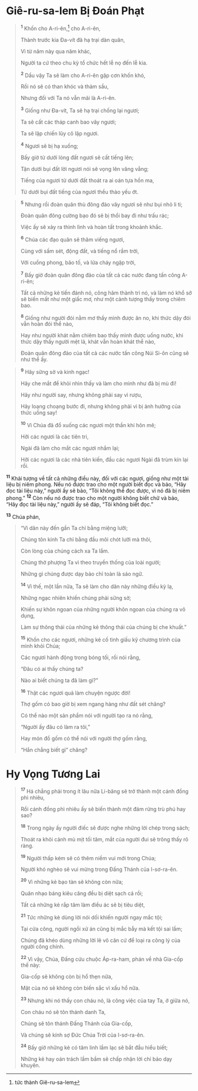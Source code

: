 # Giê-ru-sa-lem Bị Ðoán Phạt

> <sup><b>1</b></sup> Khốn cho A-ri-ên,[^1] cho A-ri-ên,
> 
> Thành trước kia Ða-vít đã hạ trại dàn quân,
> 
> Vì từ năm này qua năm khác,
> 
> Người ta cứ theo chu kỳ tổ chức hết lễ nọ đến lễ kia.
> 
> <sup><b>2</b></sup> Dầu vậy Ta sẽ làm cho A-ri-ên gặp cơn khốn khó,
> 
> Rồi nó sẽ có than khóc và thảm sầu,
> 
> Nhưng đối với Ta nó vẫn mãi là A-ri-ên.
> 
> <sup><b>3</b></sup> Giống như Ða-vít, Ta sẽ hạ trại chống lại ngươi;
> 
> Ta sẽ cất các tháp canh bao vây ngươi;
> 
> Ta sẽ lập chiến lũy cô lập ngươi.
> 
> <sup><b>4</b></sup> Ngươi sẽ bị hạ xuống;
> 
> Bấy giờ từ dưới lòng đất ngươi sẽ cất tiếng lên;
> 
> Tận dưới bụi đất lời ngươi nói sẽ vọng lên văng vẳng;
> 
> Tiếng của ngươi từ dưới đất thoát ra ai oán tựa hồn ma,
> 
> Từ dưới bụi đất tiếng của ngươi thều thào yếu ớt.
>


> <sup><b>5</b></sup> Nhưng rồi đoàn quân thù đông đảo vây ngươi sẽ như bụi nhỏ li ti;
> 
> Ðoàn quân đông cường bạo đó sẽ bị thổi bay đi như trấu rác;
> 
> Việc ấy sẽ xảy ra thình lình và hoàn tất trong khoảnh khắc.
> 
> <sup><b>6</b></sup> Chúa các đạo quân sẽ thăm viếng ngươi,
> 
> Cùng với sấm sét, động đất, và tiếng nổ rầm trời,
> 
> Với cuồng phong, bão tố, và lửa cháy ngập trời,
> 
> <sup><b>7</b></sup> Bấy giờ đoàn quân đông đảo của tất cả các nước đang tấn công A-ri-ên;
> 
> Tất cả những kẻ tiến đánh nó, công hãm thành trì nó, và làm nó khổ sở sẽ biến mất như một giấc mơ, như một cảnh tượng thấy trong chiêm bao.
> 
> <sup><b>8</b></sup> Giống như người đói nằm mơ thấy mình được ăn no, khi thức dậy đói vẫn hoàn đói thể nào,
> 
> Hay như người khát nằm chiêm bao thấy mình được uống nước, khi thức dậy thấy người mệt lả, khát vẫn hoàn khát thể nào,
> 
> Ðoàn quân đông đảo của tất cả các nước tấn công Núi Si-ôn cũng sẽ như thể ấy.
>


> <sup><b>9</b></sup> Hãy sững sờ và kinh ngạc!
> 
> Hãy che mắt để khỏi nhìn thấy và làm cho mình như đã bị mù đi!
> 
> Hãy như người say, nhưng không phải say vì rượu,
> 
> Hãy loạng choạng bước đi, nhưng không phải vì bị ảnh hưởng của thức uống say!
> 
> <sup><b>10</b></sup> Vì Chúa đã đổ xuống các ngươi một thần khí hôn mê;
> 
> Hỡi các ngươi là các tiên tri,
> 
> Ngài đã làm cho mắt các ngươi nhắm lại;
> 
> Hỡi các ngươi là các nhà tiên kiến, đầu các ngươi Ngài đã trùm kín lại rồi.
>

<sup><b>11</b></sup> Khải tượng về tất cả những điều này, đối với các ngươi, giống như một tài liệu bị niêm phong. Nếu nó được trao cho một người biết đọc và bảo, “Hãy đọc tài liệu này,” người ấy sẽ bảo, “Tôi không thể đọc được, vì nó đã bị niêm phong.” <sup><b>12</b></sup> Còn nếu nó được trao cho một người không biết chữ và bảo, “Hãy đọc tài liệu này,” người ấy sẽ đáp, “Tôi không biết đọc.”

<sup><b>13</b></sup> Chúa phán,


> “Vì dân này đến gần Ta chỉ bằng miệng lưỡi;
> 
> Chúng tôn kính Ta chỉ bằng đầu môi chót lưỡi mà thôi,
> 
> Còn lòng của chúng cách xa Ta lắm.
> 
> Chúng thờ phượng Ta vì theo truyền thống của loài người;
> 
> Những gì chúng được dạy bảo chỉ toàn là sáo ngữ.
> 
> <sup><b>14</b></sup> Vì thế, một lần nữa, Ta sẽ làm cho dân này những điều kỳ lạ,
> 
> Những ngạc nhiên khiến chúng phải sững sờ;
> 
> Khiến sự khôn ngoan của những người khôn ngoan của chúng ra vô dụng,
> 
> Làm sự thông thái của những kẻ thông thái của chúng bị che khuất.”
> 
> <sup><b>15</b></sup> Khốn cho các ngươi, những kẻ cố tình giấu kỹ chương trình của mình khỏi Chúa;
> 
> Các ngươi hành động trong bóng tối, rồi nói rằng,
> 
> “Ðâu có ai thấy chúng ta?
> 
> Nào ai biết chúng ta đã làm gì?”
> 
> <sup><b>16</b></sup> Thật các ngươi quả làm chuyện ngược đời!
> 
> Thợ gốm có bao giờ bị xem ngang hàng như đất sét chăng?
> 
> Có thể nào một sản phẩm nói với người tạo ra nó rằng,
> 
> “Người ấy đâu có làm ra tôi,”
> 
> Hay món đồ gốm có thể nói với người thợ gốm rằng,
> 
> “Hắn chẳng biết gì” chăng?
>


# Hy Vọng Tương Lai

> <sup><b>17</b></sup> Há chẳng phải trong ít lâu nữa Li-băng sẽ trở thành một cánh đồng phì nhiêu,
> 
> Rồi cánh đồng phì nhiêu ấy sẽ biến thành một đám rừng trù phú hay sao?
> 
> <sup><b>18</b></sup> Trong ngày ấy người điếc sẽ được nghe những lời chép trong sách;
> 
> Thoát ra khỏi cảnh mù mịt tối tăm, mắt của người đui sẽ trông thấy rõ ràng.
> 
> <sup><b>19</b></sup> Người thấp kém sẽ có thêm niềm vui mới trong Chúa;
> 
> Người khó nghèo sẽ vui mừng trong Ðấng Thánh của I-sơ-ra-ên.
> 
> <sup><b>20</b></sup> Vì những kẻ bạo tàn sẽ không còn nữa;
> 
> Quân nhạo báng kiêu căng đều bị diệt sạch cả rồi;
> 
> Tất cả những kẻ rắp tâm làm điều ác sẽ bị tiêu diệt,
> 
> <sup><b>21</b></sup> Tức những kẻ dùng lời nói dối khiến người ngay mắc tội;
> 
> Tại cửa công, người ngồi xử án cũng bị mắc bẫy mà kết tội sai lầm;
> 
> Chúng đã khéo dùng những lời lẽ vô căn cứ để loại ra công lý của người công chính.
> 
> <sup><b>22</b></sup> Vì vậy, Chúa, Ðấng cứu chuộc Áp-ra-ham, phán về nhà Gia-cốp thế này:
> 
> Gia-cốp sẽ không còn bị hổ thẹn nữa,
> 
> Mặt của nó sẽ không còn biến sắc vì xấu hổ nữa.
> 
> <sup><b>23</b></sup> Nhưng khi nó thấy con cháu nó, là công việc của tay Ta, ở giữa nó,
> 
> Con cháu nó sẽ tôn thánh danh Ta,
> 
> Chúng sẽ tôn thánh Ðấng Thánh của Gia-cốp,
> 
> Và chúng sẽ kính sợ Ðức Chúa Trời của I-sơ-ra-ên.
> 
> <sup><b>24</b></sup> Bấy giờ những kẻ có tâm linh lầm lạc sẽ bắt đầu hiểu biết;
> 
> Những kẻ hay oán trách lầm bầm sẽ chấp nhận lời chỉ bảo dạy khuyên.
>

[^1]: tức thành Giê-ru-sa-lem